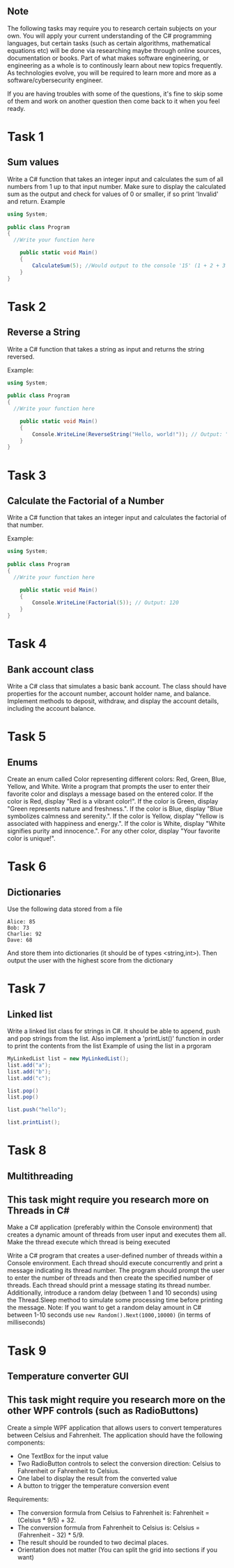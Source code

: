 ## Note
The following tasks may require you to research certain subjects on your own. You will apply your current understanding of the C# programming languages, but certain tasks (such as certain algorithms, mathematical equations etc) will be done via researching maybe through online sources, documentation or books. Part of what makes software engineering, or engineering as a whole is to continously learn about new topics frequently. As technologies evolve, you will be required to learn more and more as a software/cybersecurity engineer.

If you are having troubles with some of the questions, it's fine to skip some of them and work on another question then come back to it when you feel ready.

# Task 1
## Sum values
Write a C# function that takes an integer input and calculates the sum of all numbers from 1 up to that input number.
Make sure to display the calculated sum as the output and check for values of 0 or smaller, if so print 'Invalid' and return.
Example
```cs
using System;
					
public class Program
{
  //Write your function here

	public static void Main()
	{
		CalculateSum(5); //Would output to the console '15' (1 + 2 + 3 + 4 + 5)
	}
}
```

# Task 2
## Reverse a String
Write a C# function that takes a string as input and returns the string reversed.

Example:
```cs
using System;
				
public class Program
{
  //Write your function here

	public static void Main()
	{
		Console.WriteLine(ReverseString("Hello, world!")); // Output: "!dlrow ,olleH"
	}
}
```

# Task 3
## Calculate the Factorial of a Number
Write a C# function that takes an integer input and calculates the factorial of that number.

Example:
```cs
using System;
				
public class Program
{
  //Write your function here

	public static void Main()
	{
		Console.WriteLine(Factorial(5)); // Output: 120
	}
}
```

# Task 4
## Bank account class
Write a C# class that simulates a basic bank account. The class should have properties for the account number, account holder name, and balance. Implement methods to deposit, withdraw, and display the account details, including the account balance.

# Task 5
## Enums
Create an enum called Color representing different colors: Red, Green, Blue, Yellow, and White. Write a program that prompts the user to enter their favorite color and displays a message based on the entered color. If the color is Red, display "Red is a vibrant color!". If the color is Green, display "Green represents nature and freshness.". If the color is Blue, display "Blue symbolizes calmness and serenity.". If the color is Yellow, display "Yellow is associated with happiness and energy.". If the color is White, display "White signifies purity and innocence.". For any other color, display "Your favorite color is unique!".

# Task 6
## Dictionaries
Use the following data stored from a file
```
Alice: 85
Bob: 73
Charlie: 92
Dave: 68
```
And store them into dictionaries (it should be of types <string,int>). Then output the user with the highest score from the dictionary


# Task 7
## Linked list
Write a linked list class for strings in C#. It should be able to append, push and pop strings from the list. Also implement a 'printList()' function in order to print the contents from the list
Example of using the list in a prgoram
```cs
MyLinkedList list = new MyLinkedList();
list.add("a");
list.add("b");
list.add("c");

list.pop()
list.pop()

list.push("hello");

list.printList();
```

# Task 8
## Multithreading
## This task might require you research more on Threads in C#
Make a C# application (preferably within the Console environment) that creates a dynamic amount of threads from user input and executes them all. Make the thread execute which thread is being executed 

Write a C# program that creates a user-defined number of threads within a Console environment. Each thread should execute concurrently and print a message indicating its thread number. The program should prompt the user to enter the number of threads and then create the specified number of threads. Each thread should print a message stating its thread number. Additionally, introduce a random delay (between 1 and 10 seconds) using the Thread.Sleep method to simulate some processing time before printing the message.
Note:
If you want to get a random delay amount in C# between 1-10 seconds use `new Random().Next(1000,10000)` (in terms of milliseconds)

# Task 9
## Temperature converter GUI
## This task might require you research more on the other WPF controls (such as RadioButtons)
Create a simple WPF application that allows users to convert temperatures between Celsius and Fahrenheit. The application should have the following components:
- One TextBox for the input value
- Two RadioButton controls to select the conversion direction: Celsius to Fahrenheit or Fahrenheit to Celsius.
- One label to display the result from the converted value
- A button to trigger the temperature conversion event

Requirements:
- The conversion formula from Celsius to Fahrenheit is: Fahrenheit = (Celsius * 9/5) + 32.
- The conversion formula from Fahrenheit to Celsius is: Celsius = (Fahrenheit - 32) * 5/9.
- The result should be rounded to two decimal places.
- Orientation does not matter (You can split the grid into sections if you want)
